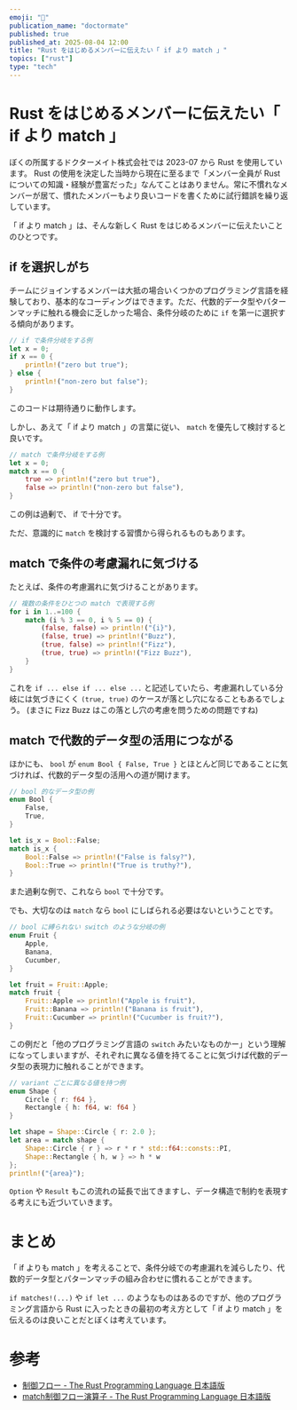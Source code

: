 ```yaml
---
emoji: "🔰"
publication_name: "doctormate"
published: true
published_at: 2025-08-04 12:00
title: "Rust をはじめるメンバーに伝えたい「 if より match 」"
topics: ["rust"]
type: "tech"
---
```


# Rust をはじめるメンバーに伝えたい「 if より match 」

ぼくの所属するドクターメイト株式会社では 2023-07 から Rust を使用しています。 Rust の使用を決定した当時から現在に至るまで「メンバー全員が Rust についての知識・経験が豊富だった」なんてことはありません。常に不慣れなメンバーが居て、慣れたメンバーもより良いコードを書くために試行錯誤を繰り返しています。

「 if より match 」は、そんな新しく Rust をはじめるメンバーに伝えたいことのひとつです。

## if を選択しがち

チームにジョインするメンバーは大抵の場合いくつかのプログラミング言語を経験しており、基本的なコーディングはできます。ただ、代数的データ型やパターンマッチに触れる機会に乏しかった場合、条件分岐のために `if` を第一に選択する傾向があります。

```rust
// if で条件分岐をする例
let x = 0;
if x == 0 {
    println!("zero but true");
} else {
    println!("non-zero but false");
}
```

このコードは期待通りに動作します。

しかし、あえて「 if より match 」の言葉に従い、 `match` を優先して検討すると良いです。

```rust
// match で条件分岐をする例
let x = 0;
match x == 0 {
    true => println!("zero but true"),
    false => println!("non-zero but false"),
}
```

この例は過剰で、 if で十分です。

ただ、意識的に `match` を検討する習慣から得られるものもあります。

## match で条件の考慮漏れに気づける

たとえば、条件の考慮漏れに気づけることがあります。

```rust
// 複数の条件をひとつの match で表現する例
for i in 1..=100 {
    match (i % 3 == 0, i % 5 == 0) {
        (false, false) => println!("{i}"),
        (false, true) => println!("Buzz"),
        (true, false) => println!("Fizz"),
        (true, true) => println!("Fizz Buzz"),
    }
}
```

これを `if ... else if ... else ...` と記述していたら、考慮漏れしている分岐には気づきにくく `(true, true)` のケースが落とし穴になることもあるでしょう。 (まさに Fizz Buzz はこの落とし穴の考慮を問うための問題ですね)

## match で代数的データ型の活用につながる

ほかにも、 `bool` が `enum Bool { False, True }` とほとんど同じであることに気づければ、代数的データ型の活用への道が開けます。

```rust
// bool 的なデータ型の例
enum Bool {
    False,
    True,
}

let is_x = Bool::False;
match is_x {
    Bool::False => println!("False is falsy?"),
    Bool::True => println!("True is truthy?"),
}
```

また過剰な例で、これなら `bool` で十分です。

でも、大切なのは `match` なら `bool` にしばられる必要はないということです。

```rust
// bool に縛られない switch のような分岐の例
enum Fruit {
    Apple,
    Banana,
    Cucumber,
}

let fruit = Fruit::Apple;
match fruit {
    Fruit::Apple => println!("Apple is fruit"),
    Fruit::Banana => println!("Banana is fruit"),
    Fruit::Cucumber => println!("Cucumber is fruit?"),
}
```

この例だと「他のプログラミング言語の `switch` みたいなものかー」という理解になってしまいますが、それぞれに異なる値を持てることに気づけば代数的データ型の表現力に触れることができます。

```rust
// variant ごとに異なる値を持つ例
enum Shape {
    Circle { r: f64 },
    Rectangle { h: f64, w: f64 }
}

let shape = Shape::Circle { r: 2.0 };
let area = match shape {
    Shape::Circle { r } => r * r * std::f64::consts::PI,
    Shape::Rectangle { h, w } => h * w
};
println!("{area}");
```

`Option` や `Result` もこの流れの延長で出てきますし、データ構造で制約を表現する考えにも近づいていきます。

# まとめ

「 if よりも match 」を考えることで、条件分岐での考慮漏れを減らしたり、代数的データ型とパターンマッチの組み合わせに慣れることができます。

`if matches!(...)` や `if let ...` のようなものはあるのですが、他のプログラミング言語から Rust に入ったときの最初の考え方として「 if より match 」を伝えるのは良いことだとぼくは考えています。

# 参考

- [制御フロー - The Rust Programming Language 日本語版](https://doc.rust-jp.rs/book-ja/ch03-05-control-flow.html)
- [match制御フロー演算子 - The Rust Programming Language 日本語版](https://doc.rust-jp.rs/book-ja/ch06-02-match.html)
